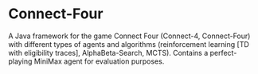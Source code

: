 Connect-Four
============

A Java framework for the game Connect Four (Connect-4, Connect-Four) with different types of agents and algorithms (reinforcement learning [TD with eligibility traces], AlphaBeta-Search, MCTS). Contains a perfect-playing MiniMax agent for evaluation purposes.
